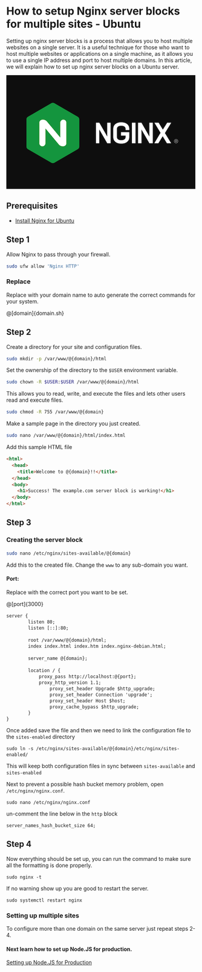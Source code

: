 # How to setup Nginx server blocks for multiple sites - Ubuntu

Setting up nginx server blocks is a process that allows you to host multiple websites on a single server. It is a useful technique for those who want to host multiple websites or applications on a single machine, as it allows you to use a single IP address and port to host multiple domains. In this article, we will explain how to set up nginx server blocks on a Ubuntu server.

![Nginx Logo](./nginx_default_featured_2020_IpfrM28b8W.png)

## Prerequisites

- [Install Nginx for Ubuntu](/installing-nginx-on-ubuntu)

## Step 1

Allow Nginx to pass through your firewall.

```sh
sudo ufw allow 'Nginx HTTP'
```

### Replace

Replace with your domain name to auto generate the correct commands for your system.

@[domain]{domain.sh}

## Step 2

Create a directory for your site and configuration files.

```sh
sudo mkdir -p /var/www/@{domain}/html
```

Set the ownership of the directory to the `$USER` environment variable.

```sh
sudo chown -R $USER:$USER /var/www/@{domain}/html
```

This allows you to read, write, and execute the files and lets other users read and execute files.

```sh
sudo chmod -R 755 /var/www/@{domain}
```

Make a sample page in the directory you just created.

```sh
sudo nano /var/www/@{domain}/html/index.html
```

Add this sample HTML file

```html
<html>
  <head>
    <title>Welcome to @{domain}!!</title>
  </head>
  <body>
    <h1>Success! The example.com server block is working!</h1>
  </body>
</html>
```

## Step 3

### Creating the server block

```sh
sudo nano /etc/nginx/sites-available/@{domain}
```

Add this to the created file. Change the `www` to any sub-domain you want.

#### Port:

Replace with the correct port you want to be set.

@[port]{3000}

```nginx
server {
        listen 80;
        listen [::]:80;

        root /var/www/@{domain}/html;
        index index.html index.htm index.nginx-debian.html;

        server_name @{domain};

		location / {
    	    proxy_pass http://localhost:@{port};
   		   	proxy_http_version 1.1;
        		proxy_set_header Upgrade $http_upgrade;
        		proxy_set_header Connection 'upgrade';
        		proxy_set_header Host $host;
        		proxy_cache_bypass $http_upgrade;
    	}
}
```

Once added save the file and then we need to link the configuration file to the `sites-enabled` directory

```
sudo ln -s /etc/nginx/sites-available/@{domain}/etc/nginx/sites-enabled/
```

This will keep both configuration files in sync between `sites-available` and `sites-enabled`

Next to prevent a possible hash bucket memory problem, open `/etc/nginx/nginx.conf`.

```
sudo nano /etc/nginx/nginx.conf
```

un-comment the line below in the `http` block

```
server_names_hash_bucket_size 64;
```

## Step 4

Now everything should be set up, you can run the command to make sure all the formatting is done properly.

```
sudo nginx -t
```

If no warning show up you are good to restart the server.

```
sudo systemctl restart nginx
```

### Setting up multiple sites

To configure more than one domain on the same server just repeat steps 2-4.

#### Next learn how to set up Node.JS for production.

[Setting up Node.JS for Production](/setting-up-node-js-for-production)

</div>
